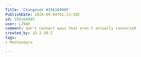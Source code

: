 ```yaml
---
Title: 'Changeset #156164085'
PublishDate: 2024-09-04T01:13:10Z
id: 156164085
user: L29Ah
comment: don't connect ways that aren't actually connected
created_by: iD 2.30.2
tags:
- Montenegro

---
```

